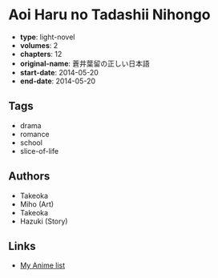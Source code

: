 # Aoi Haru no Tadashii Nihongo

-   **type**: light-novel
-   **volumes**: 2
-   **chapters**: 12
-   **original-name**: 蒼井葉留の正しい日本語
-   **start-date**: 2014-05-20
-   **end-date**: 2014-05-20

## Tags

-   drama
-   romance
-   school
-   slice-of-life

## Authors

-   Takeoka
-   Miho (Art)
-   Takeoka
-   Hazuki (Story)

## Links

-   [My Anime list](https://myanimelist.net/manga/73091/Aoi_Haru_no_Tadashii_Nihongo)

